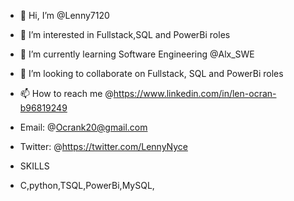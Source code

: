 - 👋 Hi, I’m @Lenny7120
- 👀 I’m interested in Fullstack,SQL and PowerBi roles
- 🌱 I’m currently learning Software Engineering @Alx_SWE
- 💞️ I’m looking to collaborate on Fullstack, SQL and PowerBi roles 
- 📫 How to reach me @https://www.linkedin.com/in/len-ocran-b96819249
- Email: @Ocrank20@gmail.com
- Twitter: @https://twitter.com/LennyNyce

- SKILLS
- C,python,TSQL,PowerBi,MySQL,

<!---
Lenny7120/Lenny7120 is a ✨ special ✨ repository because its `README.md` (this file) appears on your GitHub profile.
You can click the Preview link to take a look at your changes.
--->
